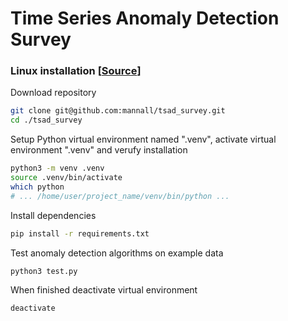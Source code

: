 # Time Series Anomaly Detection Survey

### Linux installation [[Source](https://packaging.python.org/en/latest/guides/installing-using-pip-and-virtual-environments/)]
Download repository
```sh
git clone git@github.com:mannall/tsad_survey.git
cd ./tsad_survey
```

Setup Python virtual environment named ".venv", activate virtual environment ".venv" and verufy installation
```sh
python3 -m venv .venv
source .venv/bin/activate
which python 
# ... /home/user/project_name/venv/bin/python ...
```

Install dependencies
```sh
pip install -r requirements.txt
```

Test anomaly detection algorithms on example data
```sh
python3 test.py
```

When finished deactivate virtual environment
```sh
deactivate
```